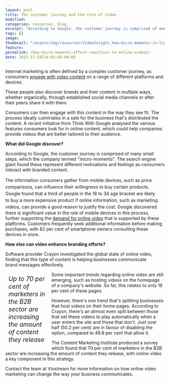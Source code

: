 ```yaml
---
layout: post
title: The customer journey and the role of video
modified:
categories: resources, blog
excerpt: "According to Google, the customer journey is comprised of many small steps, and video can pave the path."
tags: []
image:
thumbnail: "/assets/img/resources/VideoInsigts_how-micro-moments-in-time-effect-your-video-conten.jpg"
feature:
permalink: /how-micro-moments-affect-reactions-to-online-video1/
date: 2015-11-19T14:03:50-04:00
---
```

<input id="br-article-id" name="br-article-id" type="hidden" value="6025120" />

Internet marketing is often defined by a complex customer journey, as consumers <a href="http://viocorp.com/marketing/">engage with video content</a> on a range of different platforms and devices.

These people also discover brands and their content in multiple ways, whether organically, through established social media channels or after their peers share it with them.

Consumers can then engage with this content in the way they see fit. The process ideally culminates in a sale for the business that's distributed the content. A recent initiative from Think With Google analysed the various features consumers look for in online content, which could help companies provide videos that are better tailored to their audience.

<strong>What did Google discover?</strong>

According to Google, the customer journey is comprised of many small steps, which the company termed "micro-moments". The search engine giant found these represent different motivations and feelings as consumers interact with branded content.

<span style="line-height: 1.5;">The information consumers gather from mobile devices, such as price comparisons, can influence their willingness to buy certain products. Google found that a third of people in the 18 to 34 age bracket are likely to buy a more expensive product if online information, such as marketing videos, can provide a good reason to justify the cost. </span>Google discovered there is significant value in the role of mobile devices in this process, further supporting the <a href="http://viocorp.com/viostream/">demand for online video</a> that is supported by these platforms. Customers frequently seek additional information before making purchases, with 82 per cent of smartphone owners consulting these devices in store.

<strong>How else can video enhance branding efforts?</strong>

Software provider Crayon investigated the global state of online video, finding that this type of content is helping businesses communicate brand messages effectively.
<div class="pullQuoteWrapper" style="width: 25%; float: left; margin: 10px;">
<p class="pullQuote" style="font-size: 1.4em!important; margin: 0!important; width: 100%!important; font-style: italic!important;"><i>Up to 70 per cent of marketers in the B2B sector are increasing the amount of content they release</i></p>

</div>
Some important trends regarding online video are still emerging, such as hosting videos on the homepage of a company's website. So far, this relates to only 16 per cent of these pages.

However, there's one trend that's splitting businesses that host videos on their home pages. According to Crayon, there's an almost even split between those that set these videos to play automatically when a user enters the site and those that don't. Just over half (50.2 per cent) are in favour of disabling the option, compared to 49.8 per cent that allow it.

The Content Marketing Institute produced a survey which found that 70 per cent of marketers in the B2B sector are increasing the amount of content they release, with online video a key component in this strategy.

Contact the team at Viostream for more information on how online video marketing can change the way your business communicates.